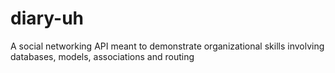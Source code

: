 # diary-uh
A social networking API meant to demonstrate organizational skills involving databases, models, associations and routing
